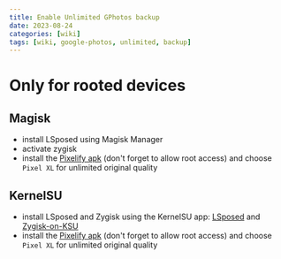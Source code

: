 ```yaml
---
title: Enable Unlimited GPhotos backup
date: 2023-08-24
categories: [wiki]
tags: [wiki, google-photos, unlimited, backup]
---
```


# Only for rooted devices
## Magisk
- install LSposed using Magisk Manager
- activate zygisk
- install the [Pixelify apk](https://github.com/BaltiApps/Pixelify-Google-Photos/releases/download/v4.1/pixelify_gphotos_v4.1.apk) (don't forget to allow root access) and choose `Pixel XL` for unlimited original quality

## KernelSU
- install LSposed and Zygisk using the KernelSU app: [LSposed](https://github.com/LSPosed/LSPosed/suites/15420623371/artifacts/880528297) and [Zygisk-on-KSU](https://drive.google.com/file/d/16Q4WwHYMw5jPbt51DjBAjNUB3FOVDWiF/view?usp=sharing)
- install the [Pixelify apk](https://github.com/BaltiApps/Pixelify-Google-Photos/releases/download/v4.1/pixelify_gphotos_v4.1.apk) (don't forget to allow root access) and choose `Pixel XL` for unlimited original quality

